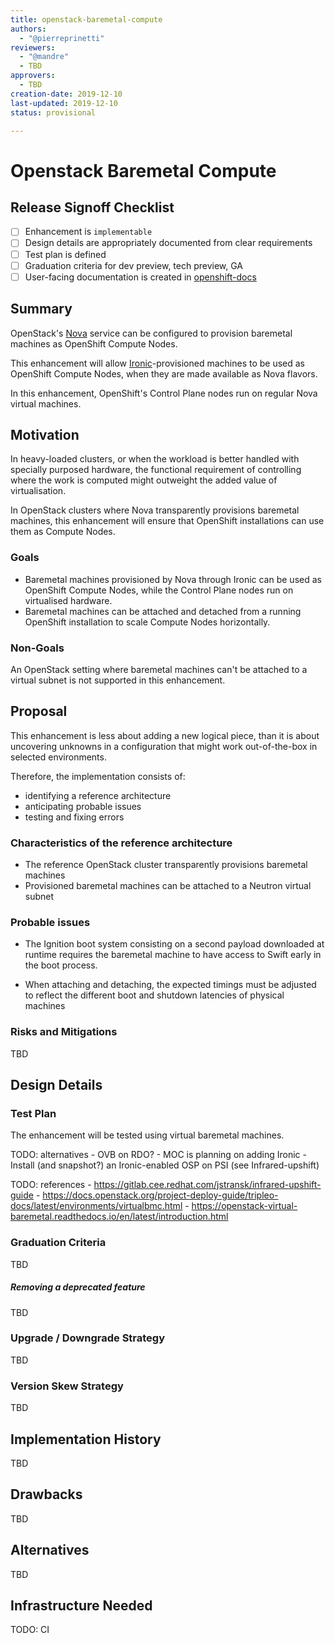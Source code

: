 ```yaml
---
title: openstack-baremetal-compute
authors:
  - "@pierreprinetti"
reviewers:
  - "@mandre"
  - TBD
approvers:
  - TBD
creation-date: 2019-12-10
last-updated: 2019-12-10
status: provisional

---
```


# Openstack Baremetal Compute

## Release Signoff Checklist

- [ ] Enhancement is `implementable`
- [ ] Design details are appropriately documented from clear requirements
- [ ] Test plan is defined
- [ ] Graduation criteria for dev preview, tech preview, GA
- [ ] User-facing documentation is created in [openshift-docs](https://github.com/openshift/openshift-docs/)

## Summary

OpenStack's [Nova][openstack-nova] service can be configured to provision
baremetal machines as OpenShift Compute Nodes.

This enhancement will allow [Ironic][openstack-ironic]-provisioned machines to
be used as OpenShift Compute Nodes, when they are made available as Nova
flavors.

In this enhancement, OpenShift's Control Plane nodes run on regular Nova
virtual machines.

## Motivation

In heavy-loaded clusters, or when the workload is better handled with specially
purposed hardware, the functional requirement of controlling where the work is
computed might outweight the added value of virtualisation.

In OpenStack clusters where Nova transparently provisions baremetal machines,
this enhancement will ensure that OpenShift installations can use them as
Compute Nodes.

### Goals

* Baremetal machines provisioned by Nova through Ironic can be used as
  OpenShift Compute Nodes, while the Control Plane nodes run on virtualised
  hardware.
* Baremetal machines can be attached and detached from a running OpenShift
  installation to scale Compute Nodes horizontally.

### Non-Goals

An OpenStack setting where baremetal machines can't be attached to a virtual
subnet is not supported in this enhancement.

## Proposal

This enhancement is less about adding a new logical piece, than it is about
uncovering unknowns in a configuration that might work out-of-the-box in
selected environments.

Therefore, the implementation consists of:
* identifying a reference architecture
* anticipating probable issues
* testing and fixing errors

### Characteristics of the reference architecture

* The reference OpenStack cluster transparently provisions baremetal machines
* Provisioned baremetal machines can be attached to a Neutron virtual subnet

### Probable issues

* The Ignition boot system consisting on a second payload downloaded at runtime
  requires the baremetal machine to have access to Swift early in the boot
  process.

* When attaching and detaching, the expected timings must be adjusted to
  reflect the different boot and shutdown latencies of physical machines

### Risks and Mitigations

TBD

## Design Details

### Test Plan

The enhancement will be tested using virtual baremetal machines.

TODO: alternatives
	- OVB on RDO?
        - MOC is planning on adding Ironic
	- Install (and snapshot?) an Ironic-enabled OSP on PSI (see Infrared-upshift)


TODO: references
        - https://gitlab.cee.redhat.com/jstransk/infrared-upshift-guide
	- https://docs.openstack.org/project-deploy-guide/tripleo-docs/latest/environments/virtualbmc.html
        - https://openstack-virtual-baremetal.readthedocs.io/en/latest/introduction.html

### Graduation Criteria

TBD

##### Removing a deprecated feature

TBD

### Upgrade / Downgrade Strategy

TBD

### Version Skew Strategy

TBD

## Implementation History

TBD

## Drawbacks

TBD

## Alternatives

TBD

## Infrastructure Needed

TODO: CI

[openstack-nova]: https://docs.openstack.org/nova "OpenStack Compute (nova)"
[openstack-ironic]: https://wiki.openstack.org/wiki/Ironic "OpenStack Bare Metal Provisioning Program"
